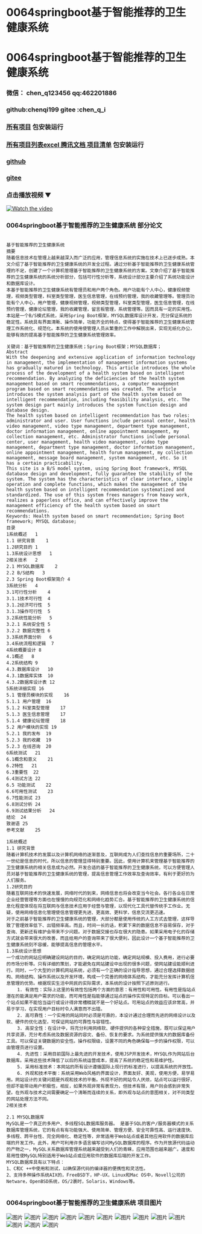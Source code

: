# 0064springboot基于智能推荐的卫生健康系统


# 0064springboot基于智能推荐的卫生健康系统

### 微信： chen_q123456  qq:462201886
### github:chenqi199 gitee :chen_q_i

### [所有项目](https://github.com/GraduationProject-springboot/allSpringbootProjects) 包安装运行

### [所有项目列表excel 腾讯文档 项目清单](https://docs.qq.com/sheet/DSHRFSVZ5aEVYT3N3?tab=BB08J2) 包安装运行

### [github](https://chenqi199.github.io)

### [gitee](https://gitee.com/chen_q_i)

### 点击播放视频 ▼
[![Watch the video](https://i.sstatic.net/Vp2cE.png)](https://player.bilibili.com/player.html?isOutside=true&aid=BV16ia6epENY&bvid=BV16ia6epENY&cid=500001610575498&p=65)



### 0064springboot基于智能推荐的卫生健康系统 部分论文
```

﻿基于智能推荐的卫生健康系统
摘要
随着信息技术在管理上越来越深入而广泛的应用，管理信息系统的实施在技术上已逐步成熟。本文介绍了基于智能推荐的卫生健康系统的开发全过程。通过分析基于智能推荐的卫生健康系统管理的不足，创建了一个计算机管理基于智能推荐的卫生健康系统的方案。文章介绍了基于智能推荐的卫生健康系统的系统分析部分，包括可行性分析等，系统设计部分主要介绍了系统功能设计和数据库设计。
本基于智能推荐的卫生健康系统有管理员和用户两个角色。用户功能有个人中心，健康视频管理，视频类型管理，科室类型管理，医生信息管理，在线预约管理，我的收藏管理等。管理员功能有个人中心，用户管理，健康视频管理，视频类型管理，科室类型管理，医生信息管理，在线预约管理，健康论坛管理，我的收藏管理，留言板管理，系统管理等。因而具有一定的实用性。
本站是一个B/S模式系统，采用Spring Boot框架，MYSQL数据库设计开发，充分保证系统的稳定性。系统具有界面清晰、操作简单，功能齐全的特点，使得基于智能推荐的卫生健康系统管理工作系统化、规范化。本系统的使用使管理人员从繁重的工作中解脱出来，实现无纸化办公，能够有效的提高基于智能推荐的卫生健康系统管理效率。

关键词：基于智能推荐的卫生健康系统；Spring Boot框架；MYSQL数据库；
Abstract
With the deepening and extensive application of information technology in management, the implementation of management information systems has gradually matured in technology. This article introduces the whole process of the development of a health system based on intelligent recommendation. By analyzing the deficiencies of the health system management based on smart recommendations, a computer management program based on smart recommendations was created. The article introduces the system analysis part of the health system based on intelligent recommendation, including feasibility analysis, etc. The system design part mainly introduces the system function design and database design.
The health system based on intelligent recommendation has two roles: administrator and user. User functions include personal center, health video management, video type management, department type management, doctor information management, online appointment management, my collection management, etc. Administrator functions include personal center, user management, health video management, video type management, department type management, doctor information management, online appointment management, health forum management, my collection management, message board management, system management, etc. So it has a certain practicability.
This site is a B/S model system, using Spring Boot framework, MYSQL database design and development, fully guarantee the stability of the system. The system has the characteristics of clear interface, simple operation and complete functions, which makes the management of the health system based on intelligent recommendation systematized and standardized. The use of this system frees managers from heavy work, realizes a paperless office, and can effectively improve the management efficiency of the health system based on smart recommendations.
Keywords: Health system based on smart recommendation; Spring Boot framework; MYSQL database;
目录
1系统概述	1
1.1 研究背景	1
1.2研究目的	1
1.3系统设计思想	1
2相关技术	2
2.1 MYSQL数据库	2
2.2 B/S结构	3
2.3 Spring Boot框架简介	4
3系统分析	4
3.1可行性分析	4
3.1.1技术可行性	4
3.1.2经济可行性	5
3.1.3操作可行性	5
3.2系统性能分析	5
3.2.1 系统安全性	5
3.2.2 数据完整性	6
3.3系统界面分析	6
3.4系统流程和逻辑	7
4系统概要设计	8
4.1概述	8
4.2系统结构	9
4.3.数据库设计	10
4.3.1数据库实体	10
4.3.2数据库设计表	12
5系统详细实现	16
5.1 管理员模块的实现	16
5.1.1 用户管理	16
5.1.2 科室类型管理	17
5.1.3 医生信息管理	17
5.1.4 健康论坛管理	18
5.2 用户模块的实现	19
5.2.1 我的发布	19
5.2.3 我的收藏	19
5.2.3 在线咨询	20
6系统测试	21
6.1概念和意义	21
6.2特性	21
6.3重要性	22
6.4测试方法	22
6.5 功能测试	22
6.6可用性测试	23
6.7性能测试	23
6.8测试分析	24
6.9测试结果分析	24
结论	24
致谢语	25
参考文献	25

1系统概述
1.1 研究背景
随着计算机技术的发展以及计算机网络的逐渐普及，互联网成为人们查找信息的重要场所，二十一世纪是信息的时代，所以信息的管理显得特别重要。因此，使用计算机来管理基于智能推荐的卫生健康系统的相关信息成为必然。开发合适的基于智能推荐的卫生健康系统，可以方便管理人员对基于智能推荐的卫生健康系统的管理，提高信息管理工作效率及查询效率，有利于更好的为人们服务。
1.2研究目的
随着互联网技术的快速发展，网络时代的到来，网络信息也将会改变当今社会。各行各业在日常企业经营管理等方面也在慢慢的向规范化和网络化趋势汇合。基于智能推荐的卫生健康系统的信息化程度体现在将互联网与信息技术应用于经营与管理，以现代化工具代替传统手工作业。无疑，使用网络信息化管理使信息管理更先进、更高效、更科学，信息交流更迅速。
对于之前基于智能推荐的卫生健康系统的管理，大部分都是使用传统的人工方式去管理，这样导致了管理效率低下、出错频率高。而且，时间一长的话，积累下来的数据信息不容易保存，对于查询、更新还有维护会带来不少问题。对于数据交接也存在很大的隐患。如果采用电子化的存储方式就会带来很大的改善，而且给用户的查询带来了很大便利，因此设计一个基于智能推荐的卫生健康系统刻不容缓，能够提高信息的管理水平。
1.3系统设计思想
一个成功的网站应明确建设网站的目的，确定网站的功能，确定网站规模、投入费用，进行必要的市场分析等。只有详细的策划，才能避免在网站建设中出现的很多问题，使网站建设能顺利进行。同时，一个大型的计算机网站系统，必须有一个正确的设计指导思想，通过合理选择数据结构、网络结构、操作系统以及开发环境，构成一个完善的网络体系结构，才能充分发挥计算机信息管理的优势。根据现实生活中网民的实际需求，本系统的设计按照下述原则进行。
    1. 有效性：实际上这里的有效性包括两个方面的意思：有用性和可用性。有用性是指站点潜在的能满足用户需求的功能，而可用性是指能够通过站点的操作实现特定的目标。可以看出一个站点如果不能恰当运行或设计得非常槽糕就不是一个好站点。可用站点的效益应该非常高，并易于学习，在实现用户目标时令人满意而不出错。
    2. 高可靠性：一个实用的网站同时必须是可靠的，本设计通过合理而先进的网络设计以及软、硬件的优化选型，可保证网站的可靠性与容错性。
    3. 高安全性：在设计中，将充分利用网络软、硬件提供的各种安全措施，既可以保证用户共享资源，充分考虑系统及数据资源的容灾、备份、恢复的要求。为系统提供强大的数据库备份工具。可以保证关键数据的安全性。操作权限级，设置不同的角色确保每一步的操作权限，可以由管理员进行设置。
    4. 先进性：采用目前国际上最先进的开发技术，使用JSP开发技术，MYSQL作为网站后台数据库。采用这些技术降低了以后的系统运营成本，提高了系统的稳定性和易维护性。
    5. 采用标准技术：本网站的所有设计遵循国际上现行的标准进行，以提高系统的开放性。
    6. 外观和技术平衡：系统采用Web风格的界面设计，界面友好、美观，使用方便，易学易用。网站设计的关键问题是外观和技术的平衡。外现不好的网站令人厌烦，站点可以运行很好，但却不能带动用户积极性，相反，如果外观非常有表现力，但技术有限，用户则会感到非常失望。在外观与技术之间需要确定一个清晰而连续的关系，即外观与站点的意图相关，对不同类型的网站处理方法不同。
2相关技术

2.1 MYSQL数据库
MySQL是一个真正的多用户、多线程SQL数据库服务器。 是基于SQL的客户/服务器模式的关系数据库管理系统，它的有点有有功能强大、使用简单、管理方便、安全可靠性高、运行速度快、多线程、跨平台性、完全网络化、稳定性等，非常适用于Web站点或者其他应用软件的数据库后端的开发工作。此外，用户可利用许多语言编写访问MySQL数据库的程序。作为开放源代码运动的产物之一，MySQL关系数据库管理系统越来越受到人们的青睐，应用范围也越来越广。速度和易用性使MySQL特别适用于Web站点或应用软件的数据库后端的开发工作。
MYSQL数据库具有以下特点：
1、C和C ++中使用和测试，以确保源代码的编译器的便携性和灵活性。
2、支持多种操作系统AIX的，FreeBSD下，HP-UX，Linux和Mac OS中，Novell公司的Netware，OpenBSD系统，OS/2裹时，Solaris，Windows等。


```
### 0064springboot基于智能推荐的卫生健康系统 项目图片
![图片](/images/0064springbootimg_001.jpg)
![图片](/images/0064springbootimg_003.jpg)
![图片](/images/0064springbootimg_002.jpg)
![图片](/images/0064springbootimg_012.jpg)
![图片](/images/0064springbootimg_006.jpg)
![图片](/images/0064springbootimg_007.jpg)
![图片](/images/0064springbootimg_013.jpg)
![图片](/images/0064springbootimg_005.jpg)
![图片](/images/0064springbootimg_011.jpg)
![图片](/images/0064springbootimg_010.jpg)
![图片](/images/0064springbootimg_004.jpg)
![图片](/images/0064springbootimg_009.jpg)
![图片](/images/0064springbootimg_008.jpg)








